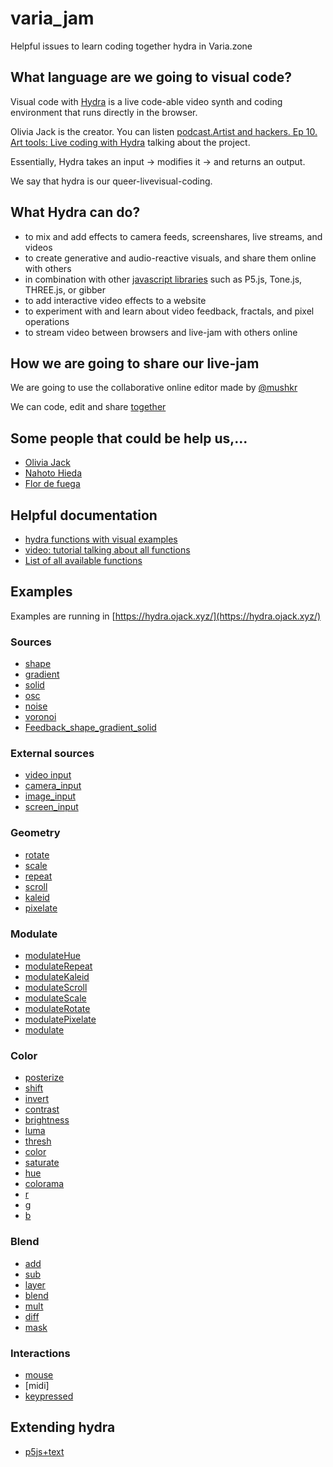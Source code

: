 # varia_jam

 Helpful issues to learn coding together hydra in Varia.zone

## What language  are we going to visual code?

Visual code with [Hydra](https://hydra.ojack.xyz/docs/) is a live code-able video synth and coding environment that runs directly in the browser.

Olivia Jack is the creator. You can listen [podcast.Artist and hackers. Ep 10. Art tools: Live coding with Hydra](https://www.artistsandhackers.org/hydra) talking about the project.

Essentially, Hydra takes an input → modifies it → and returns an output.

We say that hydra is our queer-livevisual-coding.

## What Hydra can do?

* to mix and add effects to camera feeds, screenshares, live streams, and videos
* to create generative and audio-reactive visuals, and share them online with others
* in combination with other [javascript libraries](https://hydra.ojack.xyz/docs/docs/learning/extending-hydra/extending-hydra/) such as P5.js, Tone.js, THREE.js, or gibber
* to add interactive video effects to a website
* to experiment with and learn about video feedback, fractals, and pixel operations
* to stream video between browsers and live-jam with others online

## How we are going to share our live-jam

We are going to use the collaborative online editor made by [@mushkr](https://github.com/munshkr/flok)

We can code, edit and share [together](https://flok.cc/s/wispy-violet-tiger-c5715ef3#targets=hydra&c0=b3NjKCgoKT0%252BYS5mZnRbMF0qNDAwKSwyLC4xKS5vdXQoKQ%253D%253D) 

## Some people that could be help us,...

* [Olivia Jack]()
* [Nahoto Hieda](https://www.youtube.com/@NaotoHieda)
* [Flor de fuega](https://www.youtube.com/@flordefuega)

## Helpful documentation

* [hydra functions with visual examples](https://hydra.ojack.xyz/docs/docs/reference/)
* [video: tutorial talking about all functions](https://www.youtube.com/watch?v=OlAnsjxhAO0)
* [List of all available functions](https://github.com/ojack/hydra/blob/master/docs/funcs.md)

## Examples

Examples are running in [https://hydra.ojack.xyz/](https://hydra.ojack.xyz/)

### Sources
- [shape](https://github.com/magdaarques/varia_jam/blob/main/examples/shape.js)
- [gradient](https://github.com/magdaarques/varia_jam/blob/main/examples/gradient.js)
- [solid](https://github.com/magdaarques/varia_jam/blob/main/examples/solid.js)
- [osc](https://github.com/magdaarques/varia_jam/blob/main/examples/osc.js)
- [noise](https://github.com/magdaarques/varia_jam/blob/main/examples/noise.js)
- [voronoi](https://github.com/magdaarques/varia_jam/blob/main/examples/voronoi.js)
- [Feedback_shape_gradient_solid](https://github.com/magdaarques/varia_jam/blob/main/examples/feedback_solid_gradient_shape.js)

### External sources
- [video input](https://github.com/magdaarques/varia_jam/blob/main/examples/videoinput.js)
- [camera_input](https://github.com/magdaarques/varia_jam/blob/main/examples/initcam.js)
- [image_input](https://github.com/magdaarques/varia_jam/blob/main/examples/initImage.js)
- [screen_input](https://github.com/magdaarques/varia_jam/blob/main/examples/initScreen.js)

### Geometry
- [rotate](https://github.com/magdaarques/varia_jam/blob/main/examples/rotate.js)
- [scale](https://github.com/magdaarques/varia_jam/blob/main/examples/scale.js)
- [repeat](https://github.com/magdaarques/varia_jam/blob/main/examples/repeat.js)
- [scroll](https://github.com/magdaarques/varia_jam/blob/main/examples/scroll.js)
- [kaleid](https://github.com/magdaarques/varia_jam/blob/main/examples/kaleid.js)
- [pixelate](https://github.com/magdaarques/varia_jam/blob/main/examples/pixelate.js)

### Modulate
- [modulateHue](https://github.com/magdaarques/varia_jam/blob/main/examples/initcam.js)
- [modulateRepeat](https://github.com/magdaarques/varia_jam/blob/main/examples/modulate_repeat.js)
- [modulateKaleid](https://github.com/magdaarques/varia_jam/blob/main/examples/modulate_kaleid.js)
- [modulateScroll](https://github.com/magdaarques/varia_jam/blob/main/examples/modulateScroll.js)
- [modulateScale](https://github.com/magdaarques/varia_jam/blob/main/examples/modulateScale.js)
- [modulateRotate](https://github.com/magdaarques/varia_jam/blob/main/examples/modulateRotate.js)
- [modulatePixelate](https://github.com/magdaarques/varia_jam/blob/main/examples/modulatePixelate.js)
- [modulate](https://github.com/magdaarques/varia_jam/blob/main/examples/modulate.js)

### Color
- [posterize](https://github.com/magdaarques/varia_jam/blob/main/examples/posterize.js)
- [shift](examples/shift.js)
- [invert]()
- [contrast]()
- [brightness]()
- [luma]()
- [thresh]()
- [color]()
- [saturate]()
- [hue]()
- [colorama]()
- [r]()
- [g]()
- [b]()
  
### Blend
- [add]()
- [sub]()
- [layer]()
- [blend]()
- [mult]()
- [diff]()
- [mask]()

### Interactions
- [mouse](https://github.com/magdaarques/varia_jam/blob/main/examples/mousexy.js)
- [midi] 
- [keypressed](https://github.com/magdaarques/varia_jam/blob/main/examples/keypressed.js)

## Extending hydra
- [p5js+text](https://github.com/magdaarques/varia_jam/blob/main/examples/p5_typography.js)
  

